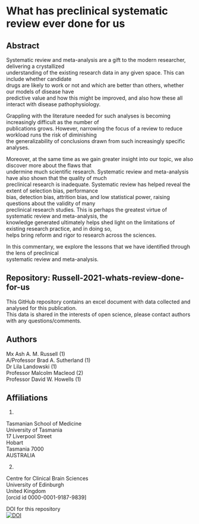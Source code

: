 
What has preclinical systematic review ever done for us
=======

Abstract
-------

Systematic review and meta-analysis are a gift to the modern researcher, delivering a crystallized  
understanding of the existing research data in any given space. This can include whether candidate  
drugs are likely to work or not and which are better than others, whether our models of disease have  
predictive value and how this might be improved, and also how these all interact with disease pathophysiology. 

Grappling with the literature needed for such analyses is becoming increasingly difficult as the number of  
publications grows. However, narrowing the focus of a review to reduce workload runs the risk of diminishing  
the generalizability of conclusions drawn from such increasingly specific analyses.

Moreover, at the same time as we gain greater insight into our topic, we also discover more about the flaws that  
undermine much scientific research. Systematic review and meta-analysis have also shown that the quality of much  
preclinical research is inadequate. Systematic review has helped reveal the extent of selection bias, performance  
bias, detection bias, attrition bias, and low statistical power, raising questions about the validity of many  
preclinical research studies. This is perhaps the greatest virtue of systematic review and meta-analysis, the  
knowledge generated ultimately helps shed light on the limitations of existing research practice, and in doing so,  
helps bring reform and rigor to research across the sciences. 

In this commentary, we explore the lessons that we have identified through the lens of preclinical  
systematic review and meta-analysis.


Repository: Russell-2021-whats-review-done-for-us
-----
This GitHub repository contains an excel document with data collected and analysed for this publication.  
This data is shared in the interests of open science, please contact authors with any questions/comments.  

Authors
-----
Mx Ash A. M. Russell (1)  
A/Professor Brad A. Sutherland (1)  
Dr Lila Landowski (1)  
Professor Malcolm Macleod (2)  
Professor David W. Howells (1)  

Affiliations
-----
1)
Tasmanian School of Medicine  
University of Tasmania  
17 Liverpool Street   
Hobart  
Tasmania 7000  
AUSTRALIA  

2)
Centre for Clinical Brain Sciences  
University of Edinburgh  
United Kingdom  
[orcid id 0000-0001-9187-9839]  

DOI for this repository  
[![DOI](https://zenodo.org/badge/379097532.svg)](https://zenodo.org/badge/latestdoi/379097532)

